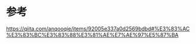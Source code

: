 # 参考

https://qiita.com/anqooqie/items/92005e337a0d2569bdbd#%E3%83%AC%E3%83%BC%E3%83%88%E3%81%AE%E7%AE%97%E5%87%BA
